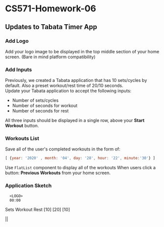 # CS571-Homework-06
## Updates to Tabata Timer App
### Add Logo
Add your logo image to be displayed in the top middle section of your home screen. (Bare in mind platform compatibility)
  
### Add Inputs
Previously, we created a Tabata application that has 10 sets/cycles by default. Also a preset workout/rest time of 20/10 seconds.  
Update your Tabata application to accept the following inputs:
* Number of sets/cycles
* Number of seconds for workout
* Number of seconds for rest
  
All three inputs should be displayed in a single row, above your **Start Workout** button.
  
### Workouts List
Save all of the user's completed workouts in the form of:
```javascript
[ {year: '2020' , month: '04', day: '28', hour: '22', minute:'30'} ]
```
Use `FlatList` component to display all of the workouts When users click a button: **Previous Workouts** from your home screen.
  
### Application Sketch
      <LOGO>
      00:00

Sets   Workout   Rest
[10]    [20]     [10]

 <START> || <STOP>
 
<Previous Workouts>
